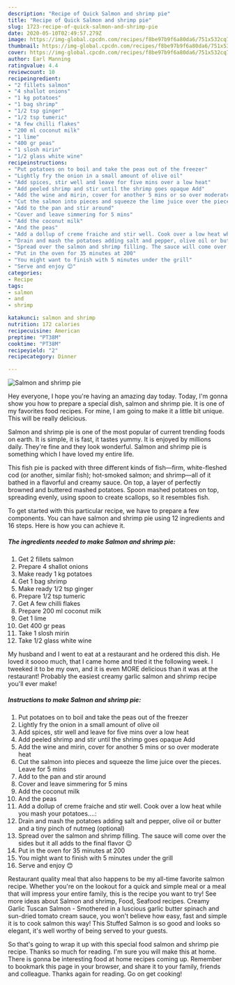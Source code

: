 ```yaml
---
description: "Recipe of Quick Salmon and shrimp pie"
title: "Recipe of Quick Salmon and shrimp pie"
slug: 1723-recipe-of-quick-salmon-and-shrimp-pie
date: 2020-05-10T02:49:57.279Z
image: https://img-global.cpcdn.com/recipes/f8be97b9f6a80da6/751x532cq70/salmon-and-shrimp-pie-recipe-main-photo.jpg
thumbnail: https://img-global.cpcdn.com/recipes/f8be97b9f6a80da6/751x532cq70/salmon-and-shrimp-pie-recipe-main-photo.jpg
cover: https://img-global.cpcdn.com/recipes/f8be97b9f6a80da6/751x532cq70/salmon-and-shrimp-pie-recipe-main-photo.jpg
author: Earl Manning
ratingvalue: 4.4
reviewcount: 10
recipeingredient:
- "2 fillets salmon"
- "4 shallot onions"
- "1 kg potatoes"
- "1 bag shrimp"
- "1/2 tsp ginger"
- "1/2 tsp tumeric"
- "A few chilli flakes"
- "200 ml coconut milk"
- "1 lime"
- "400 gr peas"
- "1 slosh mirin"
- "1/2 glass white wine"
recipeinstructions:
- "Put potatoes on to boil and take the peas out of the freezer"
- "Lightly fry the onion in a small amount of olive oil"
- "Add spices, stir well and leave for five mins over a low heat"
- "Add peeled shrimp and stir until the shrimp goes opaque Add"
- "Add the wine and mirin, cover for another 5 mins or so over moderate heat"
- "Cut the salmon into pieces and squeeze the lime juice over the pieces. Leave for 5 mins"
- "Add to the pan and stir around"
- "Cover and leave simmering for 5 mins"
- "Add the coconut milk"
- "And the peas"
- "Add a dollup of creme fraiche and stir well. Cook over a low heat while you mash your potatoes....:"
- "Drain and mash the potatoes adding salt and pepper, olive oil or butter and a tiny pinch of nutmeg (optional)"
- "Spread over the salmon and shrimp filling. The sauce will come over the sides but it all adds to the final flavor 😉"
- "Put in the oven for 35 minutes at 200"
- "You might want to finish with 5 minutes under the grill"
- "Serve and enjoy 😊"
categories:
- Recipe
tags:
- salmon
- and
- shrimp

katakunci: salmon and shrimp 
nutrition: 172 calories
recipecuisine: American
preptime: "PT38M"
cooktime: "PT38M"
recipeyield: "2"
recipecategory: Dinner

---
```



![Salmon and shrimp pie](https://img-global.cpcdn.com/recipes/f8be97b9f6a80da6/751x532cq70/salmon-and-shrimp-pie-recipe-main-photo.jpg)

Hey everyone, I hope you're having an amazing day today. Today, I'm gonna show you how to prepare a special dish, salmon and shrimp pie. It is one of my favorites food recipes. For mine, I am going to make it a little bit unique. This will be really delicious.

Salmon and shrimp pie is one of the most popular of current trending foods on earth. It is simple, it is fast, it tastes yummy. It is enjoyed by millions daily. They're fine and they look wonderful. Salmon and shrimp pie is something which I have loved my entire life.

This fish pie is packed with three different kinds of fish—firm, white-fleshed cod (or another, similar fish); hot-smoked salmon; and shrimp—all of it bathed in a flavorful and creamy sauce. On top, a layer of perfectly browned and buttered mashed potatoes. Spoon mashed potatoes on top, spreading evenly, using spoon to create scallops, so it resembles fish.


To get started with this particular recipe, we have to prepare a few components. You can have salmon and shrimp pie using 12 ingredients and 16 steps. Here is how you can achieve it.

<!--inarticleads1-->

##### The ingredients needed to make Salmon and shrimp pie:

1. Get 2 fillets salmon
1. Prepare 4 shallot onions
1. Make ready 1 kg potatoes
1. Get 1 bag shrimp
1. Make ready 1/2 tsp ginger
1. Prepare 1/2 tsp tumeric
1. Get A few chilli flakes
1. Prepare 200 ml coconut milk
1. Get 1 lime
1. Get 400 gr peas
1. Take 1 slosh mirin
1. Take 1/2 glass white wine


My husband and I went to eat at a restaurant and he ordered this dish. He loved it soooo much, that I came home and tried it the following week. I tweeked it to be my own, and it is even MORE delicious than it was at the restaurant! Probably the easiest creamy garlic salmon and shrimp recipe you&#39;ll ever make! 

<!--inarticleads2-->

##### Instructions to make Salmon and shrimp pie:

1. Put potatoes on to boil and take the peas out of the freezer
1. Lightly fry the onion in a small amount of olive oil
1. Add spices, stir well and leave for five mins over a low heat
1. Add peeled shrimp and stir until the shrimp goes opaque Add
1. Add the wine and mirin, cover for another 5 mins or so over moderate heat
1. Cut the salmon into pieces and squeeze the lime juice over the pieces. Leave for 5 mins
1. Add to the pan and stir around
1. Cover and leave simmering for 5 mins
1. Add the coconut milk
1. And the peas
1. Add a dollup of creme fraiche and stir well. Cook over a low heat while you mash your potatoes....:
1. Drain and mash the potatoes adding salt and pepper, olive oil or butter and a tiny pinch of nutmeg (optional)
1. Spread over the salmon and shrimp filling. The sauce will come over the sides but it all adds to the final flavor 😉
1. Put in the oven for 35 minutes at 200
1. You might want to finish with 5 minutes under the grill
1. Serve and enjoy 😊


Restaurant quality meal that also happens to be my all-time favorite salmon recipe. Whether you&#39;re on the lookout for a quick and simple meal or a meal that will impress your entire family, this is the recipe you want to try! See more ideas about Salmon and shrimp, Food, Seafood recipes. Creamy Garlic Tuscan Salmon - Smothered in a luscious garlic butter spinach and sun-dried tomato cream sauce, you won&#39;t believe how easy, fast and simple it is to cook salmon this way! This Stuffed Salmon is so good and looks so elegant, it&#39;s well worthy of being served to your guests. 

So that's going to wrap it up with this special food salmon and shrimp pie recipe. Thanks so much for reading. I'm sure you will make this at home. There is gonna be interesting food at home recipes coming up. Remember to bookmark this page in your browser, and share it to your family, friends and colleague. Thanks again for reading. Go on get cooking!
